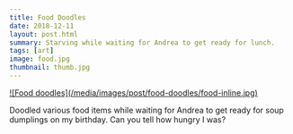 ```yaml
---
title: Food Doodles
date: 2018-12-11
layout: post.html
summary: Starving while waiting for Andrea to get ready for lunch.
tags: [art]
image: food.jpg
thumbnail: thumb.jpg
---
```


<div>
  <a href="/media/images/post/food-doodles/food.jpg">
    ![Food doodles](/media/images/post/food-doodles/food-inline.jpg)
  </a>
</div>

Doodled various food items while waiting for Andrea to get ready for soup dumplings on my birthday. Can you tell how hungry I was?
